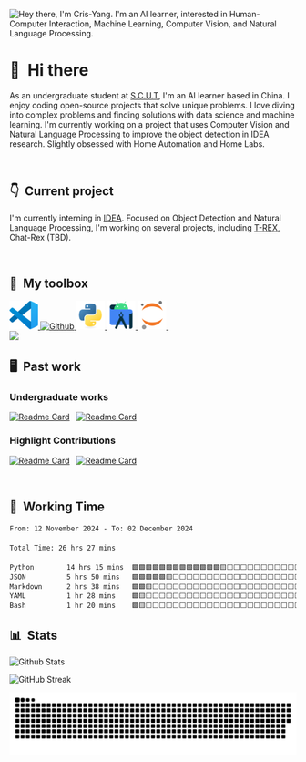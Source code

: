 ![Hey there, I'm Cris-Yang. I'm an AI learner, interested in Human-Computer Interaction, Machine Learning, Computer Vision, and Natural Language Processing.](header.gif)


# 👋 &nbsp;Hi there

As an undergraduate student at [S.C.U.T](https://www.scut.edu.cn/), I'm an AI learner based in China. I enjoy coding open-source projects that solve unique problems. I love diving into complex problems and finding solutions with data science and machine learning. I'm currently working on a project that uses Computer Vision and Natural Language Processing to improve the object detection in IDEA research. Slightly obsessed with Home Automation and Home Labs. 

&nbsp;

## 👇 &nbsp;Current project

I'm currently interning in [IDEA](https://github.com/IDEA-Research/). Focused on Object Detection and Natural Language Processing, I'm working on several projects, including [T-REX](https://github.com/IDEA-Research/T-Rex), Chat-Rex (TBD).


<!-- ![Tweetormator](/assets/tweetormator.jpg) -->

<!-- &nbsp;

## ✏️ &nbsp;Blog posts

<!-- BLOG-POST-LIST:START -->
<!-- - [Reverse engineering Reolink cameras for custom scenes and modes with Home Automation](https://cyris.io/blog/reverse-engineer-reolink)
- [Reverse engineering a private API with MITM Proxy](https://cyris.io/blog/reverse-engineer-api-copy)
- [Generating dynamic images on the fly for Email Marketing](https://cyris.io/blog/canvas-image-generation)
- [Use Twitter to find developer friends near you](https://cyris.io/blog/find-developer-friends) -->
<!-- BLOG-POST-LIST:END --> 

&nbsp;

## 🧰 &nbsp;My toolbox

<!-- &nbsp;<img  src="https://raw.githubusercontent.com/devicons/devicon/1119b9f84c0290e0f0b38982099a2bd027a48bf1/icons/vscode/vscode-original.svg" url="https://code.visualstudio.com/" alt="VSCode" width="50" height="50"/> &nbsp;<img  src="https://github.com/CyrisXD/CyrisXD/raw/master/assets/Github.png" alt="Github"/>  -->
  <!-- VSCode Icon with link -->
  <a href="https://code.visualstudio.com/" target="_blank" title="VSCode官网">
    <img src="https://raw.githubusercontent.com/devicons/devicon/1119b9f84c0290e0f0b38982099a2bd027a48bf1/icons/vscode/vscode-original.svg" 
         alt="VSCode" width="50" height="50">
  </a>
</a>
  <!-- Github Icon with link -->
  <a href="https://github.com/" target="_blank" title="GitHub官网">
    <img src="https://github.com/CyrisXD/CyrisXD/raw/master/assets/Github.png" 
         alt="Github" width="50" height="50">
  </a>

  <a href="https://www.python.org/" target="_blank" title="Python官网">
    <img src="https://raw.githubusercontent.com/devicons/devicon/master/icons/python/python-original.svg" 
         alt="Python" width="50" height="50">
  </a>

  <!-- Android Studio Icon with link -->
  <a href="https://developer.android.com/studio" target="_blank" title="Android Studio官网">
    <img src="https://raw.githubusercontent.com/devicons/devicon/master/icons/androidstudio/androidstudio-original.svg" 
         alt="Android Studio" width="50" height="50">
  </a>
    <!-- Jupyter Notebook Icon with link -->
  <a href="https://jupyter.org/" target="_blank" title="Jupyter Notebook官网">
    <img src="https://raw.githubusercontent.com/devicons/devicon/master/icons/jupyter/jupyter-original.svg" 
         alt="Jupyter Notebook" width="50" height="50">
  </a>
&nbsp;
<div > <img src="https://github-readme-stats.vercel.app/api/top-langs/?username=CRIS-YANGYQ&layout=compact&bg_color=0d1116&title_color=ce09ec&text_color=a4aacb&icon_color=007ec6" /> </div>


## 🖥 &nbsp;Past work

### Undergraduate works
[![Readme Card](https://github-readme-stats.vercel.app/api/pin/?username=CRIS-YANGYQ&repo=2023CUMCM-C&bg_color=0d1116&title_color=ce09ec&text_color=a4aacb&icon_color=007ec6)](https://github.com/CRIS-YANGYQ/2023CUMCM-C) &nbsp; [![Readme Card](https://github-readme-stats.vercel.app/api/pin/?username=CRIS-YANGYQ&repo=SRP-2022&bg_color=0d1116&title_color=ce09ec&text_color=a4aacb&icon_color=007ec6)](https://github.com/CRIS-YANGYQ/SRP-2022)

### Highlight Contributions
[![Readme Card](https://github-readme-stats.vercel.app/api/pin/?username=IDEA-Research&repo=ChatRex&bg_color=0d1116&title_color=ce09ec&text_color=a4aacb&icon_color=007ec6)](https://github.com/IDEA-Research/ChatRex) &nbsp; [![Readme Card](https://github-readme-stats.vercel.app/api/pin/?username=IDEA-Research&repo=T-Rex&bg_color=0d1116&title_color=ce09ec&text_color=a4aacb&icon_color=007ec6)](https://github.com/IDEA-Research/T-Rex)

&nbsp;
## 🌱 &nbsp;Working Time
<!--START_SECTION:waka-->

```txt
From: 12 November 2024 - To: 02 December 2024

Total Time: 26 hrs 27 mins

Python        14 hrs 15 mins  🟩🟩🟩🟩🟩🟩🟩🟩🟩🟩🟩🟩🟩🟨⬜⬜⬜⬜⬜⬜⬜⬜⬜⬜⬜   53.87 %
JSON          5 hrs 50 mins   🟩🟩🟩🟩🟩🟨⬜⬜⬜⬜⬜⬜⬜⬜⬜⬜⬜⬜⬜⬜⬜⬜⬜⬜⬜   22.05 %
Markdown      2 hrs 38 mins   🟩🟩🟨⬜⬜⬜⬜⬜⬜⬜⬜⬜⬜⬜⬜⬜⬜⬜⬜⬜⬜⬜⬜⬜⬜   10.00 %
YAML          1 hr 28 mins    🟩🟨⬜⬜⬜⬜⬜⬜⬜⬜⬜⬜⬜⬜⬜⬜⬜⬜⬜⬜⬜⬜⬜⬜⬜   05.60 %
Bash          1 hr 20 mins    🟩🟨⬜⬜⬜⬜⬜⬜⬜⬜⬜⬜⬜⬜⬜⬜⬜⬜⬜⬜⬜⬜⬜⬜⬜   05.08 %
```

<!--END_SECTION:waka-->
## 📊 &nbsp;Stats

![Github Stats](https://github-readme-stats.vercel.app/api?username=CRIS-YANGYQ&hide=contribs,prs&show_icons=true&bg_color=0d1116&title_color=ce09ec&text_color=a4aacb&icon_color=007ec6)

![GitHub Streak](https://github-readme-streak-stats.herokuapp.com/?user=CRIS-YANGYQ&theme=dark&count_private=true&bg_color=0d1116&title_color=ce09ec&text_color=a4aacb&icon_color=007ec6)



<img src="./assets/dark-contribution.svg" alt="GitHub User Contribution" />
